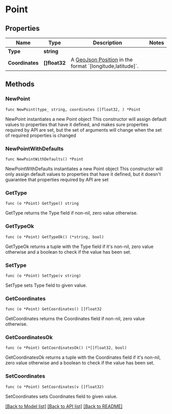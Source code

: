 # Point

## Properties

Name | Type | Description | Notes
------------ | ------------- | ------------- | -------------
**Type** | **string** |  | 
**Coordinates** | **[]float32** | A [GeoJson Position](https://tools.ietf.org/html/rfc7946#section-3.1.1) in the format &#x60;[longitude,latitude]&#x60;. | 

## Methods

### NewPoint

`func NewPoint(type_ string, coordinates []float32, ) *Point`

NewPoint instantiates a new Point object
This constructor will assign default values to properties that have it defined,
and makes sure properties required by API are set, but the set of arguments
will change when the set of required properties is changed

### NewPointWithDefaults

`func NewPointWithDefaults() *Point`

NewPointWithDefaults instantiates a new Point object
This constructor will only assign default values to properties that have it defined,
but it doesn't guarantee that properties required by API are set

### GetType

`func (o *Point) GetType() string`

GetType returns the Type field if non-nil, zero value otherwise.

### GetTypeOk

`func (o *Point) GetTypeOk() (*string, bool)`

GetTypeOk returns a tuple with the Type field if it's non-nil, zero value otherwise
and a boolean to check if the value has been set.

### SetType

`func (o *Point) SetType(v string)`

SetType sets Type field to given value.


### GetCoordinates

`func (o *Point) GetCoordinates() []float32`

GetCoordinates returns the Coordinates field if non-nil, zero value otherwise.

### GetCoordinatesOk

`func (o *Point) GetCoordinatesOk() (*[]float32, bool)`

GetCoordinatesOk returns a tuple with the Coordinates field if it's non-nil, zero value otherwise
and a boolean to check if the value has been set.

### SetCoordinates

`func (o *Point) SetCoordinates(v []float32)`

SetCoordinates sets Coordinates field to given value.



[[Back to Model list]](../README.md#documentation-for-models) [[Back to API list]](../README.md#documentation-for-api-endpoints) [[Back to README]](../README.md)


